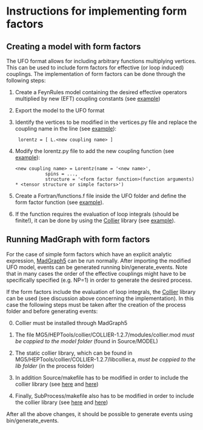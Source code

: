 # Instructions for implementing form factors


## Creating a model with form factors

The UFO format allows for including arbitrary functions multiplying vertices.
This can be used to include form factors for effective (or loop induced) couplings.
The implementation of form factors can be done through the following steps:

 1. Create a FeynRules model containing the desired effective operators multiplied by new (EFT) coupling constants (see [example](./auxFiles/Examples/hGG/hGG.fr))
 2. Export the model to the UFO format
 3. Identify the vertices to be modified in the vertices.py file and replace the coupling name in the line (see [example](./auxFiles/Examples/hGG/vertices.py#L849)): 
    ```
     lorentz = [ L.<new coupling name> ]
    ```
 4. Modify the lorentz.py file to add the new coupling function (see [example](./auxFiles/Examples/hGG/lorentz.py#L72)):
 
    ```
    <new coupling name> = Lorentz(name = '<new name>',
               spins = ...,
               structure = '<form factor function>(function arguments) * <tensor structure or simple factors>')
    ```
    
 5. Create a Fortran/functions.f file inside the UFO folder and define the form factor function (see [example](./auxFiles/Examples/hGG/functions.f)).
 6. If the function requires the evaluation of loop integrals (should be finite!), it can be done by using the [Collier](https://collier.hepforge.org/) library (see  [example](./auxFiles/Examples/hGG/functions.f)).
 
 
## Running MadGraph with form factors

For the case of simple form factors which have an explicit analytic expression, [MadGraph5]() can be run normally. 
After importing the modified UFO model, events can be generated running  bin/generate_events. Note that in many cases the order of the effective
couplings might have to be specifically specified (e.g. NP=1) in order to generate the desired process.

If the form factors include the evaluation of loop integrals, the [Collier](https://collier.hepforge.org/) library can be
used (see discussion above concerning the implementation). In this case the following steps must be taken after the creation
of the process folder and before generating events:

 0. Collier must be installed through MadGraph5
 1. The file MG5/HEPTools/collier/COLLIER-1.2.7/modules/collier.mod *must be coppied to the model folder* (found in Source/MODEL)
 2. The static collier library, which can be found in MG5/HEPTools/collier/COLLIER-1.2.7/libcollier.a, *must be coppied to the lib folder* (in the process folder)
 3. In addition Source/makefile has to be modified in order to include the collier library (see [here](./auxFiles/Source/makefile#L34) and [here](./auxFiles/Source/makefile#L66))

 4. Finally, SubProcess/makefile also has to be modified in order to include the collier library (see [here](./auxFiles/SubProcesses/makefile#L27) and [here](./auxFiles/SubProcesses/makefile#L29))
 
     
After all the above changes, it should be possible to generate events using bin/generate_events.
